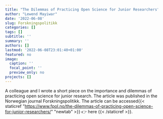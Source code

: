 ```yaml
---
title: "The Dilemmas of Practicing Open Science for Junior Researchers"
author: "Lewend Mayiwar"
date: '2022-06-08'
slug: Forskningspolitikk
categories: []
tags: []
subtitle: ''
summary: ''
authors: []
lastmod: '2022-06-08T23:01:40+01:00'
featured: no
image:
  caption: ''
  focal_point: ''
  preview_only: no
projects: []
---
```


A colleague and I wrote a short piece on the importance and dilemmas of practicing open science for junior research. The article was published in the Norwegian journal Forskningspolitikk. The article can be accessed{{< staticref "https://www.fpol.no/the-dilemmas-of-practicing-open-science-for-junior-researchers/" "newtab" >}} 👉 here {{< /staticref >}}.
